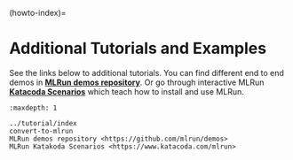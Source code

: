 (howto-index)=
# Additional Tutorials and Examples

See the links below to additional tutorials.
You can find different end to end demos in [**MLRun demos repository**](https://github.com/mlrun/demos).
Or go through interactive MLRun [**Katacoda Scenarios**](https://www.katacoda.com/mlrun) which teach how to install and use MLRun. 


```{toctree}
:maxdepth: 1

../tutorial/index
convert-to-mlrun
MLRun demos repository <https://github.com/mlrun/demos>
MLRun Katakoda Scenarios <https://www.katacoda.com/mlrun>
```
